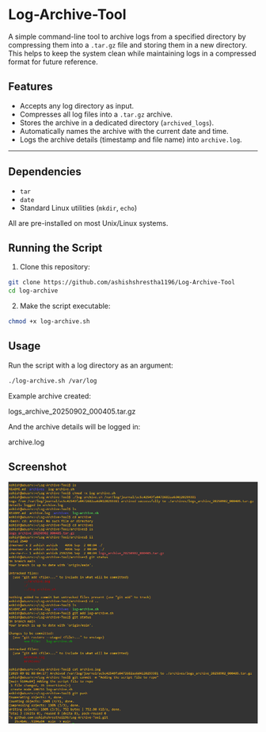 # Log-Archive-Tool
A simple command-line tool to archive logs from a specified directory by compressing them into a `.tar.gz` file and storing them in a new directory.   This helps to keep the system clean while maintaining logs in a compressed format for future reference.


## Features

- Accepts any log directory as input.
- Compresses all log files into a `.tar.gz` archive.
- Stores the archive in a dedicated directory (`archived_logs`).
- Automatically names the archive with the current date and time.
- Logs the archive details (timestamp and file name) into `archive.log`.

---
## Dependencies
   * `tar`
   * `date`
   *  Standard Linux utilities (`mkdir`, `echo`)

All are pre-installed on most Unix/Linux systems.

## Running the Script

1. Clone this repository:

```bash
git clone https://github.com/ashishshrestha1196/Log-Archive-Tool
cd log-archive
```
2. Make the script executable:
```bash
chmod +x log-archive.sh
```
## Usage

Run the script with a log directory as an argument:
```bash
./log-archive.sh /var/log
```
Example archive created:

logs_archive_20250902_000405.tar.gz

And the archive details will be logged in:

archive.log

## Screenshot
![Code Running](Log-Archive.png)


